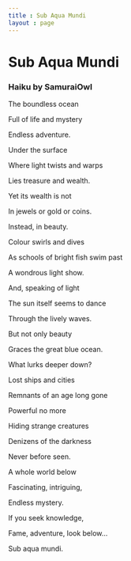 ```yaml
---
title : Sub Aqua Mundi
layout : page
---
```

<h1>Sub Aqua Mundi</h1>
<h3>Haiku by SamuraiOwl</h3>

<p>The boundless ocean</p>
<p>Full of life and mystery</p>
<p>Endless adventure.</p>

<p>Under the surface</p>
<p>Where light twists and warps</p>
<p>Lies treasure and wealth.</p>

<p>Yet its wealth is not</p>
<p>In jewels or gold or coins.</p>
<p>Instead, in beauty.</p>

<p>Colour swirls and dives</p>
<p>As schools of bright fish swim past</p>
<p>A wondrous light show.</p>

<p>And, speaking of light</p>
<p>The sun itself seems to dance</p>
<p>Through the lively waves.</p>

<p>But not only beauty</p>
<p>Graces the great blue ocean.</p>
<p>What lurks deeper down?</p>

<p>Lost ships and cities</p>
<p>Remnants of an age long gone</p>
<p>Powerful no more</p>

<p>Hiding strange creatures</p>
<p>Denizens of the darkness</p>
<p>Never before seen.</p>

<p>A whole world below</p>
<p>Fascinating, intriguing,</p>
<p>Endless mystery.</p>

<p>If you seek knowledge,</p>
<p>Fame, adventure, look below…</p>
<p>Sub aqua mundi.</p>
